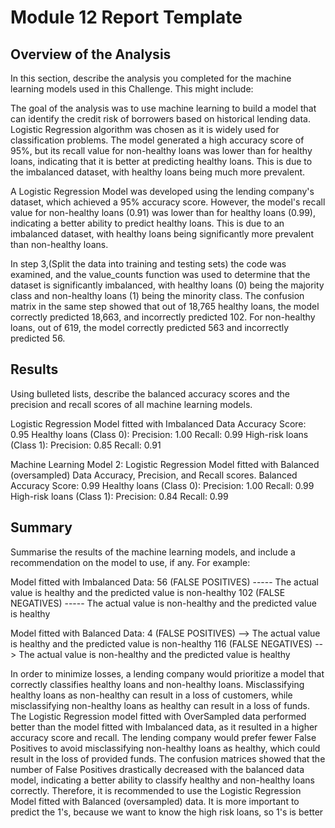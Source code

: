 # Module 12 Report Template

## Overview of the Analysis

In this section, describe the analysis you completed for the machine learning models used in this Challenge. This might include:


The goal of the analysis was to use machine learning to build a model that can identify the credit risk of borrowers based on historical lending  data. Logistic Regression algorithm was chosen as it is widely used for classification problems. The model generated a high accuracy score of 95%, but its recall value for non-healthy loans was lower than for healthy loans, indicating that it is better at predicting healthy loans. This is due to the imbalanced dataset, with healthy loans being much more prevalent.

A Logistic Regression Model was developed using the lending company's dataset, which achieved a 95% accuracy score. However, the model's recall value for non-healthy loans (0.91) was lower than for healthy loans (0.99), indicating a better ability to predict healthy loans. This is due to an imbalanced dataset, with healthy loans being significantly more prevalent than non-healthy loans.

In step 3,(Split the data into training and testing sets) the code was examined, and the value_counts function was used to determine that the dataset is significantly imbalanced, with healthy loans (0) being the majority class and non-healthy loans (1) being the minority class. The confusion matrix in the same step showed that out of 18,765 healthy loans, the model correctly predicted 18,663, and incorrectly predicted 102. For non-healthy loans, out of 619, the model correctly predicted 563 and incorrectly predicted 56.


## Results

Using bulleted lists, describe the balanced accuracy scores and the precision and recall scores of all machine learning models.

Logistic Regression Model fitted with Imbalanced Data 
Accuracy Score: 0.95
Healthy loans (Class 0): Precision: 1.00 Recall: 0.99
High-risk loans (Class 1): Precision: 0.85 Recall: 0.91

Machine Learning Model 2:
Logistic Regression Model fitted with Balanced (oversampled) Data
Accuracy, Precision, and Recall scores.
Balanced Accuracy Score: 0.99
Healthy loans (Class 0): Precision: 1.00 Recall: 0.99
High-risk loans (Class 1): Precision: 0.84 Recall: 0.99

## Summary

Summarise the results of the machine learning models, and include a recommendation on the model to use, if any. For example:

Model fitted with Imbalanced Data:
56 (FALSE POSITIVES) ----- The actual value is healthy and the predicted value is non-healthy
102 (FALSE NEGATIVES) ----- The actual value is non-healthy and the predicted value is healthy

Model fitted with Balanced Data:
4 (FALSE POSITIVES) --> The actual value is healthy and the predicted value is non-healthy
116 (FALSE NEGATIVES) --> The actual value is non-healthy and the predicted value is healthy

In order to minimize losses, a lending company would prioritize a model that correctly classifies healthy loans and non-healthy loans. Misclassifying healthy loans as non-healthy can result in a loss of customers, while misclassifying non-healthy loans as healthy can result in a loss of funds. The Logistic Regression model fitted with OverSampled data performed better than the model fitted with Imbalanced data, as it resulted in a higher accuracy score and recall. The lending company would prefer fewer False Positives to avoid misclassifying non-healthy loans as healthy, which could result in the loss of provided funds. The confusion matrices showed that the number of False Positives drastically decreased with the balanced data model, indicating a better ability to classify healthy and non-healthy loans correctly. Therefore, it is recommended to use the Logistic Regression Model fitted with Balanced (oversampled) data.
 It is more important to predict the 1's, because we want to know the high risk loans, so 1's is better

